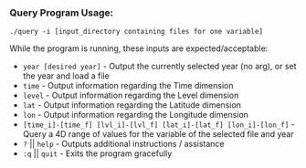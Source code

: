 ### Query Program Usage:

```
./query -i [input_directory containing files for one variable]
```

While the program is running, these inputs are expected/acceptable:

- ```year [desired year]``` - Output the currently selected year (no arg), or set the year and load a file
- ```time``` - Output information regarding the Time dimension
- ```level``` - Output information regarding the Level dimension
- ```lat``` - Output information regarding the Latitude dimension
- ```lon``` - Output information regarding the Longitude dimension
- ```[time_i]-[time_f] [lvl_i]-[lvl_f] [lat_i]-[lat_f] [lon_i]-[lon_f]``` - Query a 4D range of values for the variable of the selected file and year
- ```?``` || ```help``` - Outputs additional instructions / assistance
- ```:q``` || ```quit``` - Exits the program gracefully


